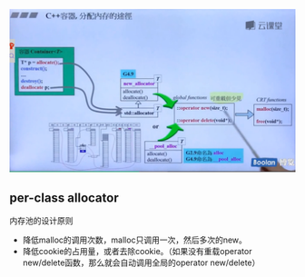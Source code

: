 ![](picture/分配器-c56013ec.png)
## per-class allocator
内存池的设计原则
- 降低malloc的调用次数，malloc只调用一次，然后多次的new。
- 降低cookie的占用量，或者去除cookie。（如果没有重载operator new/delete函数，那么就会自动调用全局的operator new/delete）
